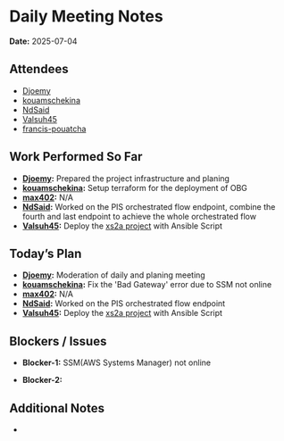 # 
# # 
# Daily Meeting Notes

**Date:** 2025-07-04

## Attendees
- [Djoemy](https://github.com/Djoemy)
- [kouamschekina](https://github.com/kouamschekina)
- [NdSaid](https://github.com/NdSaid)
- [Valsuh45](https://github.com/Valsuh45)
- [francis-pouatcha](https://github.com/francis-pouatcha)

## Work Performed So Far
- **[Djoemy](https://github.com/Djoemy):** Prepared the project infrastructure and planing
- **[kouamschekina](https://github.com/kouamschekina):** Setup terraform for the deployment of OBG
- **[max402](https://github.com/max402):** N/A
- **[NdSaid](https://github.com/NdSaid):** Worked on the PIS orchestrated flow endpoint, combine the fourth and last endpoint to achieve the whole orchestrated flow
- **[Valsuh45](https://github.com/Valsuh45):**  Deploy the [xs2a project](https://github.com/orgs/ADORSYS-GIS/projects/22/views/1?pane=issue&itemId=115696882&issue=ADORSYS-GIS%7Ctaler-obg%7C13) with Ansible Script

## Today’s Plan
- **[Djoemy](https://github.com/Djoemy):** Moderation of daily and planing meeting
- **[kouamschekina](https://github.com/kouamschekina):** Fix the 'Bad Gateway' error due to SSM not online
- **[max402](https://github.com/max402):** N/A
- **[NdSaid](https://github.com/NdSaid):** Worked on the PIS orchestrated flow endpoint
- **[Valsuh45](https://github.com/Valsuh45):**  Deploy the [xs2a project](https://github.com/orgs/ADORSYS-GIS/projects/22/views/1?pane=issue&itemId=115696882&issue=ADORSYS-GIS%7Ctaler-obg%7C13) with Ansible Script

## Blockers / Issues
- **Blocker-1:** SSM(AWS Systems Manager) not online

- **Blocker-2:** 

## Additional Notes
- 
